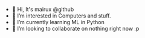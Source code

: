 - 👋 Hi, It's mairux @github
- 👀 I’m interested in Computers and stuff.
- 🌱 I’m currently learning ML in Python
- 💞️ I’m looking to collaborate on nothing right now :p

<!---
mairux/mairux is a ✨ special ✨ repository because its `README.md` (this file) appears on your GitHub profile.
You can click the Preview link to take a look at your changes.
--->
